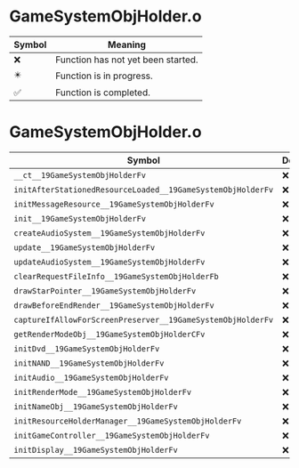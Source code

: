 # GameSystemObjHolder.o
| Symbol | Meaning 
| ------------- | ------------- 
| :x: | Function has not yet been started. 
| :eight_pointed_black_star: | Function is in progress. 
| :white_check_mark: | Function is completed. 


# GameSystemObjHolder.o
| Symbol | Decompiled? |
| ------------- | ------------- |
| `__ct__19GameSystemObjHolderFv` | :x: |
| `initAfterStationedResourceLoaded__19GameSystemObjHolderFv` | :x: |
| `initMessageResource__19GameSystemObjHolderFv` | :x: |
| `init__19GameSystemObjHolderFv` | :x: |
| `createAudioSystem__19GameSystemObjHolderFv` | :x: |
| `update__19GameSystemObjHolderFv` | :x: |
| `updateAudioSystem__19GameSystemObjHolderFv` | :x: |
| `clearRequestFileInfo__19GameSystemObjHolderFb` | :x: |
| `drawStarPointer__19GameSystemObjHolderFv` | :x: |
| `drawBeforeEndRender__19GameSystemObjHolderFv` | :x: |
| `captureIfAllowForScreenPreserver__19GameSystemObjHolderFv` | :x: |
| `getRenderModeObj__19GameSystemObjHolderCFv` | :x: |
| `initDvd__19GameSystemObjHolderFv` | :x: |
| `initNAND__19GameSystemObjHolderFv` | :x: |
| `initAudio__19GameSystemObjHolderFv` | :x: |
| `initRenderMode__19GameSystemObjHolderFv` | :x: |
| `initNameObj__19GameSystemObjHolderFv` | :x: |
| `initResourceHolderManager__19GameSystemObjHolderFv` | :x: |
| `initGameController__19GameSystemObjHolderFv` | :x: |
| `initDisplay__19GameSystemObjHolderFv` | :x: |
